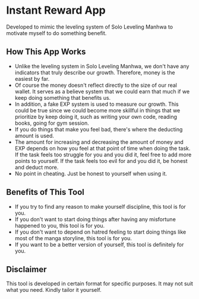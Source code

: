 # Instant Reward App

Developed to mimic the leveling system of Solo Leveling Manhwa to motivate myself to do something benefit.

## How This App Works

- Unlike the leveling system in Solo Leveling Manhwa, we don't have any indicators that truly describe our growth. Therefore, money is the easiest by far.
- Of course the money doesn't reflect directly to the size of our real wallet. It serves as a believe system that we could earn that much if we keep doing something that benefits us.
- In addition, a fake EXP system is used to measure our growth. This could be true since we could become more skillful in things that we prioritize by keep doing it, such as writing your own code, reading books, going for gym session.
- If you do things that make you feel bad, there's where the deducting amount is used.
- The amount for increasing and decreasing the amount of money and EXP depends on how you feel at that point of time when doing the task. If the task feels too struggle for you and you did it, feel free to add more points to yourself. If the task feels too evil for and you did it, be honest and deduct more.
- No point in cheating. Just be honest to yourself when using it.

## Benefits of This Tool

- If you try to find any reason to make yourself discipline, this tool is for you.
- If you don't want to start doing things after having any misfortune happened to you, this tool is for you.
- If you don't want to depend on hatred feeling to start doing things like most of the manga storyline, this tool is for you.
- If you want to be a better version of yourself, this tool is definitely for you.

## Disclaimer

This tool is developed in certain format for specific purposes. It may not suit what you need. Kindly tailor it yourself.
